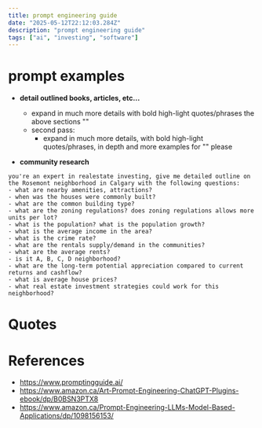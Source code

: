 ```yaml
---
title: prompt engineering guide
date: "2025-05-12T22:12:03.284Z"
description: "prompt engineering guide"
tags: ["ai", "investing", "software"]
---
```


# prompt examples

- **detail outlined books, articles, etc...**
  - expand in much more details with bold high-light quotes/phrases the above sections ""
  - second pass:
    - expand in much more details, with bold high-light quotes/phrases, in depth and more examples for "" please

- **community research**

```
you're an expert in realestate investing, give me detailed outline on the Rosemont neighborhood in Calgary with the following questions:
- what are nearby amenities, attractions?
- when was the houses were commonly built?
- what are the common building type?
- what are the zoning regulations? does zoning regulations allows more units per lot?
- what is the population? what is the population growth?
- what is the average income in the area?
- what is the crime rate?
- what are the rentals supply/demand in the communities?
- what are the average rents?
- is it A, B, C, D neighborhood?
- what are the long-term potential appreciation compared to current returns and cashflow?
- what is average house prices?
- what real estate investment strategies could work for this neighborhood?
```

# Quotes


# References
- https://www.promptingguide.ai/
- https://www.amazon.ca/Art-Prompt-Engineering-ChatGPT-Plugins-ebook/dp/B0BSN3PTX8
- https://www.amazon.ca/Prompt-Engineering-LLMs-Model-Based-Applications/dp/1098156153/
